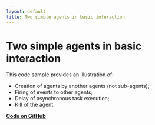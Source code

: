 ```yaml
---
layout: default
title: Two simple agents in basic interaction
---
```


# Two simple agents in basic interaction

This code sample provides an illustration of:

* Creation of agents by another agents (not sub-agents);
* Firing of events to other agents;
* Delay of asynchronous task execution;
* Kill of the agent.



[**Code on GitHub**](https://github.com/sarl/sarl/tree/master/contribs/io.sarl.examples/io.sarl.examples.plugin/projects/io-sarl-demos-counter)

